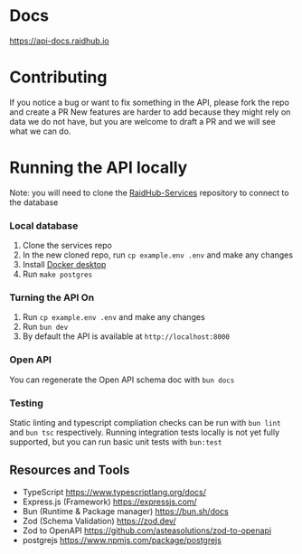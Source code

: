 # Docs

https://api-docs.raidhub.io

# Contributing

If you notice a bug or want to fix something in the API, please fork the repo and create a PR
New features are harder to add because they might rely on data we do not have, but you are welcome to draft a PR and we will see what we can do.

# Running the API locally

Note: you will need to clone the [RaidHub-Services](https://github.com/Raid-Hub/RaidHub-Services) repository to connect to the database

### Local database

1. Clone the services repo
2. In the new cloned repo, run `cp example.env .env` and make any changes
3. Install [Docker desktop](https://www.docker.com/products/docker-desktop/)
4. Run `make postgres`

### Turning the API On

1. Run `cp example.env .env` and make any changes
2. Run `bun dev`
3. By default the API is available at `http://localhost:8000`

### Open API

You can regenerate the Open API schema doc with `bun docs`

### Testing

Static linting and typescript compliation checks can be run with `bun lint` and `bun tsc` respectively. Running integration tests locally is not yet fully supported, but you can run basic unit tests with `bun:test`

## Resources and Tools

-   TypeScript https://www.typescriptlang.org/docs/
-   Express.js (Framework) https://expressjs.com/
-   Bun (Runtime & Package manager) https://bun.sh/docs
-   Zod (Schema Validation) https://zod.dev/
-   Zod to OpenAPI https://github.com/asteasolutions/zod-to-openapi
-   postgrejs https://www.npmjs.com/package/postgrejs
